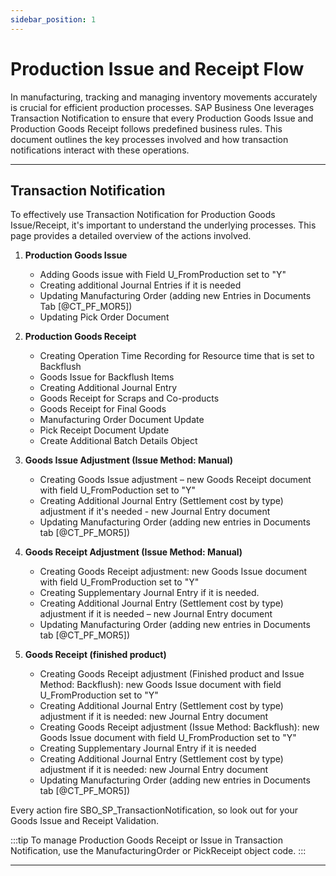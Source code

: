```yaml
---
sidebar_position: 1
---
```


# Production Issue and Receipt Flow

In manufacturing, tracking and managing inventory movements accurately is crucial for efficient production processes. SAP Business One leverages Transaction Notification to ensure that every Production Goods Issue and Production Goods Receipt follows predefined business rules. This document outlines the key processes involved and how transaction notifications interact with these operations.

---

## Transaction Notification

To effectively use Transaction Notification for Production Goods Issue/Receipt, it's important to understand the underlying processes. This page provides a detailed overview of the actions involved.

1) **Production Goods Issue**

    - Adding Goods issue with Field U_FromProduction set to "Y"
    - Creating additional Journal Entries if it is needed
    - Updating Manufacturing Order (adding new Entries in Documents Tab [@CT_PF_MOR5])
    - Updating Pick Order Document

2) **Production Goods Receipt**

    - Creating Operation Time Recording for Resource time that is set to Backflush
    - Goods Issue for Backflush Items
    - Creating Additional Journal Entry
    - Goods Receipt for Scraps and Co-products
    - Goods Receipt for Final Goods
    - Manufacturing Order Document Update
    - Pick Receipt Document Update
    - Create Additional Batch Details Object

3) **Goods Issue Adjustment (Issue Method: Manual)**

    - Creating Goods Issue adjustment – new Goods Receipt document with field U_FromPoduction set to "Y"
    - Creating Additional Journal Entry (Settlement cost by type) adjustment if it's needed - new Journal Entry document
    - Updating Manufacturing Order (adding new entries in Documents tab [@CT_PF_MOR5])

4) **Goods Receipt Adjustment (Issue Method: Manual)**

    - Creating Goods Receipt adjustment: new Goods Issue document with field U_FromProduction set to "Y"
    - Creating Supplementary Journal Entry if it is needed.
    - Creating Additional Journal Entry (Settlement cost by type) adjustment if it is needed – new Journal Entry document
    - Updating Manufacturing Order (adding new entries in Documents tab [@CT_PF_MOR5])

5) **Goods Receipt (finished product)**

    - Creating Goods Receipt adjustment (Finished product and Issue Method: Backflush): new Goods Issue document with field U_FromProduction set to "Y"
    - Creating Additional Journal Entry (Settlement cost by type) adjustment if it is needed: new Journal Entry document
    - Creating Goods Receipt adjustment (Issue Method: Backflush): new Goods Issue document with field U_FromProduction set to "Y"
    - Creating Supplementary Journal Entry if it is needed
    - Creating Additional Journal Entry (Settlement cost by type) adjustment if it is needed: new Journal Entry document
    - Updating Manufacturing Order (adding new entries in Documents tab [@CT_PF_MOR5])

Every action fire SBO_SP_TransactionNotification, so look out for your Goods Issue and Receipt Validation.

:::tip
    To manage Production Goods Receipt or Issue in Transaction Notification, use the ManufacturingOrder or PickReceipt object code.
:::

---
